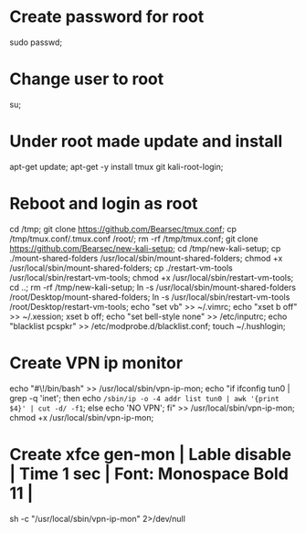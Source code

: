 # Create password for root
sudo passwd;
# Change user to root
su;
# Under root made update and install
apt-get update;
apt-get -y install tmux git kali-root-login;

# Reboot and login as root
cd /tmp;
git clone https://github.com/Bearsec/tmux.conf;
cp /tmp/tmux.conf/.tmux.conf /root/;
rm -rf /tmp/tmux.conf;
git clone https://github.com/Bearsec/new-kali-setup;
cd /tmp/new-kali-setup;
cp ./mount-shared-folders /usr/local/sbin/mount-shared-folders;
chmod +x /usr/local/sbin/mount-shared-folders;
cp ./restart-vm-tools /usr/local/sbin/restart-vm-tools;
chmod +x /usr/local/sbin/restart-vm-tools;
cd ..;
rm -rf /tmp/new-kali-setup;
ln -s /usr/local/sbin/mount-shared-folders /root/Desktop/mount-shared-folders;
ln -s /usr/local/sbin/restart-vm-tools /root/Desktop/restart-vm-tools;
echo "set vb" >> ~/.vimrc;
echo "xset b off" >> ~/.xession;
xset b off;
echo "set bell-style none" >> /etc/inputrc;
echo "blacklist pcspkr" >> /etc/modprobe.d/blacklist.conf;
touch ~/.hushlogin;
# Create VPN ip monitor
echo "#\\!/bin/bash" >> /usr/local/sbin/vpn-ip-mon;
echo "if ifconfig tun0 | grep -q 'inet'; then echo `/sbin/ip -o -4 addr list tun0 | awk '{print $4}' | cut -d/ -f1`; else echo 'NO VPN'; fi" >> /usr/local/sbin/vpn-ip-mon;
chmod +x /usr/local/sbin/vpn-ip-mon;
# Create xfce gen-mon | Lable disable | Time 1 sec | Font: Monospace Bold 11 |
sh -c "/usr/local/sbin/vpn-ip-mon" 2>/dev/null
